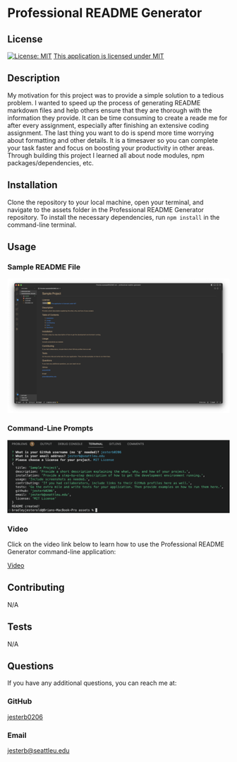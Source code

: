 # Professional README Generator

## License

[![License: MIT](https://img.shields.io/badge/License-MIT-yellow.svg)](https://opensource.org/licenses/MIT)
[This application is licensed under MIT](https://opensource.org/licenses/MIT)

## Description

My motivation for this project was to provide a simple solution to a tedious problem. I wanted to speed up the process of generating README markdown files and help others ensure that they are thorough with the information they provide. It can be time consuming to create a reade me for after every assignment, especially after finishing an extensive coding assignment. The last thing you want to do is spend more time worrying about formatting and other details. It is a timesaver so you can complete your task faster and focus on boosting your productivity in other areas. Through building this project I learned all about node modules, npm packages/dependencies, etc.

## Installation

Clone the repository to your local machine, open your terminal, and navigate to the assets folder in the Professional README Generator repository. To install the necessary dependencies, run `npm install` in the command-line terminal.

## Usage

### Sample README File

![Sample README File Screenshot](./assets/images/readme_screenshot.png)

### Command-Line Prompts

![Terminal Screenshot](assets/images/terminal_screenshot.png)

### Video

Click on the video link below to learn how to use the Professional README Generator command-line application:

[Video](assets/video/professional_readme_generator_screen_recording.webm)

## Contributing

N/A

## Tests

N/A

## Questions

If you have any additional questions, you can reach me at:

### GitHub

[jesterb0206](https://www.github.com/jesterb0206)

### Email

jesterb@seattleu.edu
